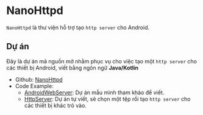 # NanoHttpd

`NanoHttpd` là thư viện hỗ trợ tạo `http server` cho Android.

## Dự án

Đây là dự án mã nguồn mở nhằm phục vụ cho việc tạo một `http server` cho các thiết  bị Android, viết bằng ngôn ngữ __Java/Kotlin__

- Github: [NanoHttpd](https://github.com/NanoHttpd/nanohttpd)
- Code Example:
    - [AndroidWebServer](https://github.com/lopspower/AndroidWebServer): Dự án mẫu mình tham khảo để viết.
    - [HttpServer](https://github.com/dothanhdathp/HttpServer): Dự án tự viết, sẽ chọn một tệp rồi tạo `http server` cho các thiết bị khác trỏ vào.

## 